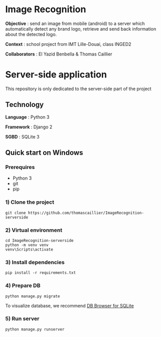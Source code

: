 # Image Recognition
**Objective** : send an image from mobile (android) to a server which automatically detect any brand logo, retrieve and send back information about the detected logo.

**Context** : school project from IMT Lille-Douai,  class INGED2

**Collaborators** : El Yazid Benbella & Thomas Caillier

# Server-side application
This repository is only dedicated to the server-side part of the project

## Technology
**Language** : Python 3

**Framework** : Django 2

**SGBD** : SQLite 3	

## Quick start on Windows
### Prerequires
 - Python 3
 - git
 - pip

### 1) Clone the project
    git clone https://github.com/thomascaillier/ImageRecognition-serverside
### 2) Virtual environment
    cd ImageRecognition-serverside
    python -m venv venv
	venv\Scripts\activate
### 3) Install dependencies
	pip install -r requirements.txt
### 4) Prepare DB
    python manage.py migrate
To visualize database, we recommend [DB Browser for SQLite](https://sqlitebrowser.org/)
### 5) Run server
    python manage.py runserver
